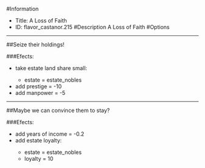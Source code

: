 #Information
 - Title: A Loss of Faith
 - ID: flavor_castanor.215
#Description
A Loss of Faith
#Options

___
##Seize their holdings!

###Efects:<ul><li>take estate land share small:</li><ul><li>estate = estate_nobles</li></ul><li>add prestige = -10</li><li>add manpower = -5</li></ul>

___
##Maybe we can convince them to stay?

###Efects:<ul><li>add years of income = -0.2</li><li>add estate loyalty:</li><ul><li>estate = estate_nobles</li><li>loyalty = 10</li></ul></ul>
